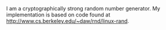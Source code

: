 I am a cryptographically strong random number generator. My implementation is based on code found at http://www.cs.berkeley.edu/~daw/rnd/linux-rand.
